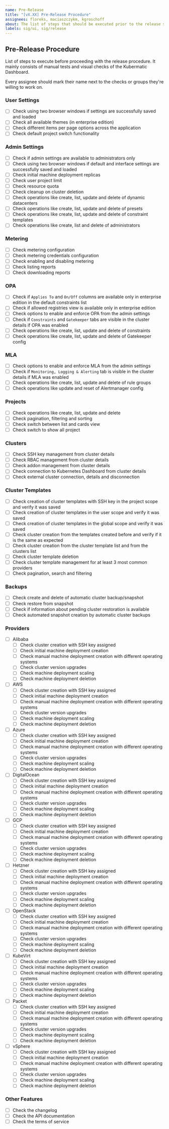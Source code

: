 ```yaml
---
name: Pre-Release
title: "[vX.XX] Pre-Release Procedure"
assignees: floreks, maciaszczykm, kgroschoff
about: The list of steps that should be executed prior to the release step list 
labels: sig/ui, sig/release
---
```


## Pre-Release Procedure
List of steps to execute before proceeding with the release procedure. It mainly consists of
manual tests and visual checks of the Kubermatic Dashboard.

Every assignee should mark their name next to the checks or groups they're willing to work on.

### User Settings
- [ ] Check using two browser windows if settings are successfully saved and loaded
- [ ] Check all available themes (in enterprise edition)
- [ ] Check different items per page options across the application
- [ ] Check default project switch functionality

### Admin Settings
- [ ] Check if admin settings are available to administrators only
- [ ] Check using two browser windows if default and interface settings are successfully saved and loaded
- [ ] Check initial machine deployment replicas
- [ ] Check user project limit
- [ ] Check resource quota
- [ ] Check cleanup on cluster deletion
- [ ] Check operations like create, list, update and delete of dynamic datacenters
- [ ] Check operations like create, list, update and delete of presets
- [ ] Check operations like create, list, update and delete of constraint templates
- [ ] Check operations like create, list and delete of administrators

### Metering
- [ ] Check metering configuration
- [ ] Check metering credentials configuration
- [ ] Check enabling and disabling metering
- [ ] Check listing reports
- [ ] Check downloading reports

### OPA
- [ ] Check if `Applies To` and `On/Off` columns are available only in enterprise edition in the default constraints list
- [ ] Check if allowed registries view is available only in enterprise edition
- [ ] Check options to enable and enforce OPA from the admin settings
- [ ] Check if `Constraints` and `Gatekeeper` tabs are visible in the cluster details if OPA was enabled
- [ ] Check operations like create, list, update and delete of constraints
- [ ] Check operations like create, list, update and delete of Gatekeeper config

### MLA
- [ ] Check options to enable and enforce MLA from the admin settings
- [ ] Check if `Monitoring, Logging & Alerting` tab is visible in the cluster details if MLA was enabled
- [ ] Check operations like create, list, update and delete of rule groups
- [ ] Check operations like update and reset of Alertmanager config

### Projects
- [ ] Check operations like create, list, update and delete
- [ ] Check pagination, filtering and sorting
- [ ] Check switch between list and cards view
- [ ] Check switch to show all project

### Clusters
- [ ] Check SSH key management from cluster details
- [ ] Check RBAC management from cluster details
- [ ] Check addon management from cluster details
- [ ] Check connection to Kubernetes Dashboard from cluster details
- [ ] Check external cluster connection, details and disconnection

### Cluster Templates
- [ ] Check creation of cluster templates with SSH key in the project scope and verify it was saved 
- [ ] Check creation of cluster templates in the user scope and verify it was saved
- [ ] Check creation of cluster templates in the global scope and verify it was saved
- [ ] Check cluster creation from the templates created before and verify if it is the same as expected
- [ ] Check cluster creation from the cluster template list and from the clusters list
- [ ] Check cluster template deletion
- [ ] Check cluster template management for at least 3 most common providers
- [ ] Check pagination, search and filtering

### Backups
- [ ] Check create and delete of automatic cluster backup/snapshot
- [ ] Check restore from snapshot
- [ ] Check if information about pending cluster restoration is available
- [ ] Check automated snapshot creation by automatic cluster backups

### Providers
- [ ] Alibaba
  - [ ] Check cluster creation with SSH key assigned
  - [ ] Check initial machine deployment creation
  - [ ] Check manual machine deployment creation with different operating systems
  - [ ] Check cluster version upgrades
  - [ ] Check machine deployment scaling
  - [ ] Check machine deployment deletion
- [ ] AWS
  - [ ] Check cluster creation with SSH key assigned
  - [ ] Check initial machine deployment creation
  - [ ] Check manual machine deployment creation with different operating systems
  - [ ] Check cluster version upgrades
  - [ ] Check machine deployment scaling
  - [ ] Check machine deployment deletion
- [ ] Azure
  - [ ] Check cluster creation with SSH key assigned
  - [ ] Check initial machine deployment creation
  - [ ] Check manual machine deployment creation with different operating systems
  - [ ] Check cluster version upgrades
  - [ ] Check machine deployment scaling
  - [ ] Check machine deployment deletion
- [ ] DigitalOcean
  - [ ] Check cluster creation with SSH key assigned
  - [ ] Check initial machine deployment creation
  - [ ] Check manual machine deployment creation with different operating systems
  - [ ] Check cluster version upgrades
  - [ ] Check machine deployment scaling
  - [ ] Check machine deployment deletion
- [ ] GCP
  - [ ] Check cluster creation with SSH key assigned
  - [ ] Check initial machine deployment creation
  - [ ] Check manual machine deployment creation with different operating systems
  - [ ] Check cluster version upgrades
  - [ ] Check machine deployment scaling
  - [ ] Check machine deployment deletion
- [ ] Hetzner
  - [ ] Check cluster creation with SSH key assigned
  - [ ] Check initial machine deployment creation
  - [ ] Check manual machine deployment creation with different operating systems
  - [ ] Check cluster version upgrades
  - [ ] Check machine deployment scaling
  - [ ] Check machine deployment deletion
- [ ] OpenStack
  - [ ] Check cluster creation with SSH key assigned
  - [ ] Check initial machine deployment creation
  - [ ] Check manual machine deployment creation with different operating systems
  - [ ] Check cluster version upgrades
  - [ ] Check machine deployment scaling
  - [ ] Check machine deployment deletion
- [ ] KubeVirt
  - [ ] Check cluster creation with SSH key assigned
  - [ ] Check initial machine deployment creation
  - [ ] Check manual machine deployment creation with different operating systems
  - [ ] Check cluster version upgrades
  - [ ] Check machine deployment scaling
  - [ ] Check machine deployment deletion
- [ ] Packet
  - [ ] Check cluster creation with SSH key assigned
  - [ ] Check initial machine deployment creation
  - [ ] Check manual machine deployment creation with different operating systems
  - [ ] Check cluster version upgrades
  - [ ] Check machine deployment scaling
  - [ ] Check machine deployment deletion
- [ ] vSphere
  - [ ] Check cluster creation with SSH key assigned
  - [ ] Check initial machine deployment creation
  - [ ] Check manual machine deployment creation with different operating systems
  - [ ] Check cluster version upgrades
  - [ ] Check machine deployment scaling
  - [ ] Check machine deployment deletion

### Other Features
- [ ] Check the changelog
- [ ] Check the API documentation
- [ ] Check the terms of service
